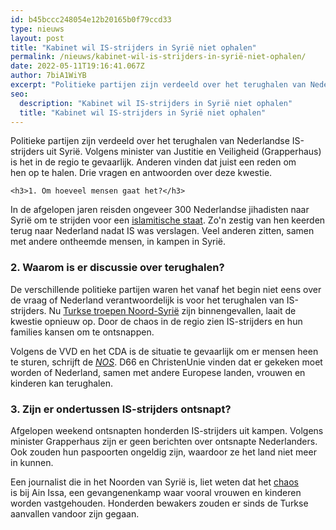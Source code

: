 ```yaml
---
id: b45bccc248054e12b20165b0f79ccd33
type: nieuws
layout: post
title: "Kabinet wil IS-strijders in Syrië niet ophalen"
permalink: /nieuws/kabinet-wil-is-strijders-in-syrië-niet-ophalen/
date: 2022-05-11T19:16:41.067Z
author: 7biA1WiYB
excerpt: "Politieke partijen zijn verdeeld over het terughalen van Nederlandse IS-strijders uit Syrië. Volgens minister van Justitie en Veiligheid (Grapperhaus) is het in de regio te gevaarlijk. Anderen vinden dat juist een reden om hen op te halen. Drie vragen en antwoorden over deze kwestie.  "
seo:
  description: "Kabinet wil IS-strijders in Syrië niet ophalen"
  title: "Kabinet wil IS-strijders in Syrië niet ophalen"
---
```

Politieke partijen zijn verdeeld over het terughalen van Nederlandse IS-strijders uit Syrië. Volgens minister van Justitie en Veiligheid (Grapperhaus) is het in de regio te gevaarlijk. Anderen vinden dat juist een reden om hen op te halen. Drie vragen en antwoorden over deze kwestie.  

    <h3>1. Om hoeveel mensen gaat het?</h3>
<p>In de afgelopen jaren reisden ongeveer 300 Nederlandse jihadisten naar Syrië om te strijden voor een <a href="https://7dagen.netlify.app/nieuws/terreurgroep-voor-beginners" target="_blank">islamitische staat</a>. Zo'n zestig van hen keerden terug naar Nederland nadat IS was verslagen. Veel anderen zitten, samen met andere ontheemde mensen, in kampen in Syrië.</p>
<h3>2. Waarom is er discussie over terughalen?</h3>
<p>De verschillende politieke partijen waren het vanaf het begin niet eens over de vraag of Nederland verantwoordelijk is voor het terughalen van IS-strijders. Nu <a href="https://7dagen.netlify.app/nieuws/turkije-bombardeert-syrie-wat-er-aan-de-hand" target="_blank">Turkse troepen Noord-Syrië</a> zijn binnengevallen, laait de kwestie opnieuw op. Door de chaos in de regio zien IS-strijders en hun families kansen om te ontsnappen. </p>
<p>Volgens de VVD en het CDA is de situatie te gevaarlijk om er mensen heen te sturen, schrijft de<em> <a href="https://nos.nl/artikel/2306069-coalitie-verdeeld-kabinet-blijft-erbij-geen-is-strijders-terughalen.html" target="_blank">NOS</a></em>. D66 en ChristenUnie vinden dat er gekeken moet worden of Nederland, samen met andere Europese landen, vrouwen en kinderen kan terughalen. </p>
<h3>3. Zijn er ondertussen IS-strijders ontsnapt?</h3>
<p>Afgelopen weekend ontsnapten honderden IS-strijders uit kampen. Volgens minister Grapperhaus zijn er geen berichten over ontsnapte Nederlanders. Ook zouden hun paspoorten ongeldig zijn, waardoor ze het land niet meer in kunnen. </p>
<p>Een journalist die in het Noorden van Syrië is, liet weten dat het <a href="https://nos.nl/nieuwsuur/artikel/2305980-is-ers-ontsnappen-het-is-totale-chaos-hier.html" target="_blank">chaos</a> is bij Ain Issa, een gevangenenkamp waar vooral vrouwen en kinderen worden vastgehouden. Honderden bewakers zouden er sinds de Turkse aanvallen vandoor zijn gegaan.</p>  
